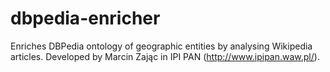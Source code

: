 dbpedia-enricher
================

Enriches DBPedia ontology of geographic entities by analysing Wikipedia articles.
Developed by Marcin Zając in IPI PAN (http://www.ipipan.waw.pl/).